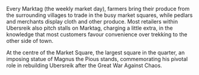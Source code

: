 Every Marktag (the weekly market day), farmers bring their produce from the surrounding villages to trade in the busy market squares, while pedlars and merchants display cloth and other produce. Most retailers within Ubersreik also pitch stalls on Marktag, charging a little extra, in the knowledge that most customers favour convenience over trekking to the other side of town.

At the centre of the Market Square, the largest square in the quarter, an imposing statue of Magnus the Pious stands, commemorating his pivotal role in rebuilding Ubersreik after the Great War Against Chaos.
